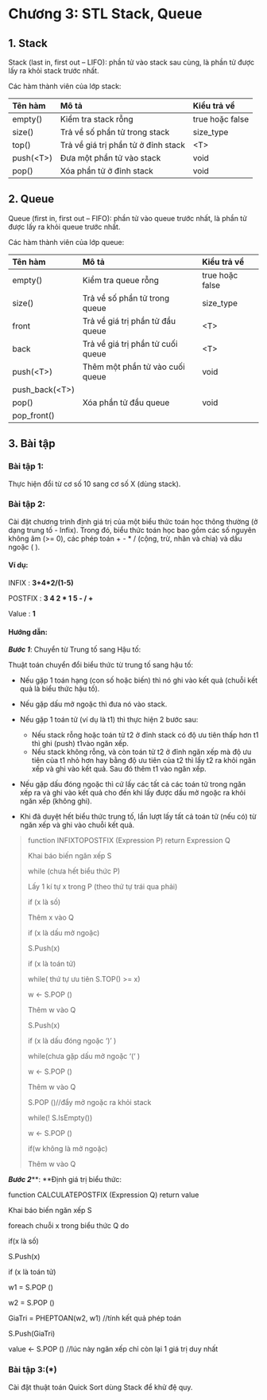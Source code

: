 # Chương 3: STL Stack, Queue

## 1. Stack

Stack \(last in, first out – LIFO\): phần tử vào stack sau cùng, là phần tử được lấy ra khỏi stack trước nhất.

Các hàm thành viên của lớp stack:

| Tên hàm | Mô tả | Kiểu trả về |
| :--- | :--- | :--- |
| empty\(\) | Kiểm tra stack rỗng | true hoặc false |
| size\(\) | Trả về số phần tử trong stack | size\_type |
| top\(\) | Trả về giá trị phần tử ở đỉnh stack | &lt;T&gt; |
| push\(&lt;T&gt;\) | Đưa một phần tử vào stack | void |
| pop\(\) | Xóa phần tử ở đỉnh stack | void |

## 2. Queue

Queue \(first in, first out – FIFO\): phần tử vào queue trước nhất, là phần tử được lấy ra khỏi queue trước nhất.

Các hàm thành viên của lớp queue:

| Tên hàm | Mô tả | Kiểu trả về |
| :--- | :--- | :--- |
| empty\(\) | Kiểm tra queue rỗng | true hoặc false |
| size\(\) | Trả về số phần tử trong queue | size\_type |
| front | Trả về giá trị phần tử đầu queue | &lt;T&gt; |
| back | Trả về giá trị phần tử cuối queue | &lt;T&gt; |
| push\(&lt;T&gt;\) | Thêm một phần tử vào cuối queue | void |
| push\_back\(&lt;T&gt;\) |  |  |
| pop\(\) | Xóa phần tử đầu queue | void |
| pop\_front\(\) |  |  |

## 3. Bài tập

### Bài tập 1:

Thực hiện đổi từ cơ số 10 sang cơ số X \(dùng stack\).

### Bài tập 2:

Cài đặt chương trình định giá trị của một biểu thức toán học thông thường \(ở dạng trung tố - Infix\). Trong đó, biểu thức toán học bao gồm các số nguyên không âm \(&gt;= 0\), các phép toán + - \* / \(cộng, trừ, nhân và chia\) và dấu ngoặc \( \).

#### Ví dụ:

INFIX : **3+4\*2/\(1-5\)**

POSTFIX : **3 4 2 \* 1 5 - / +**

Value : **1**

#### Hướng dẫn:

_**Bước 1**_: Chuyển từ Trung tố sang Hậu tố:

Thuật toán chuyển đổi biểu thức từ trung tố sang hậu tố:

* Nếu gặp 1 toán hạng \(con số hoặc biến\) thì nó ghi vào kết quả \(chuỗi kết quả là biểu thức hậu tố\).
* Nếu gặp dấu mở ngoặc thì đưa nó vào stack.
* Nếu gặp 1 toán tử \(ví dụ là t1\) thì thực hiện 2 bước sau:
  * Nếu stack rỗng hoặc toán tử t2 ở đỉnh stack có độ ưu tiên thấp hơn t1 thì ghi \(push\) t1vào ngăn xếp.
  * Nếu stack không rỗng, và còn toán tử t2 ở đỉnh ngăn xếp mà độ ưu tiên của t1 nhỏ hơn hay bằng độ ưu tiên của t2 thì lấy t2 ra khỏi ngăn xếp và ghi vào kết quả. Sau đó thêm t1 vào ngăn xếp.

* Nếu gặp dấu đóng ngoặc thì cứ lấy các tất cả các toán tử trong ngăn xếp ra và ghi vào kết quả cho đến khi lấy được dấu mở ngoặc ra khỏi ngăn xếp \(không ghi\).
* Khi đã duyệt hết biểu thức trung tố, lần lượt lấy tất cả toán tử \(nếu có\) từ ngăn xếp và ghi vào chuỗi kết quả.

> function INFIXTOPOSTFIX \(Expression P\) return Expression Q
>
> Khai báo biến ngăn xếp S
>
> while \(chưa hết biểu thức P\)
>
> Lấy 1 kí tự x trong P \(theo thứ tự trái qua phải\)
>
> if \(x là số\)
>
> Thêm x vào Q
>
> if \(x là dấu mở ngoặc\)
>
> S.Push\(x\)
>
> if \(x là toán tử\)
>
> while\( thứ tự ưu tiên S.TOP\(\) &gt;= x\)
>
> w &lt;- S.POP \(\)
>
> Thêm w vào Q
>
> S.Push\(x\)
>
> if \(x là dấu đóng ngoặc ‘\)’ \)
>
> while\(chưa gặp dấu mở ngoặc ‘\(‘ \)
>
> w &lt;- S.POP \(\)
>
> Thêm w vào Q
>
> S.POP \(\)//đẩy mở ngoặc ra khỏi stack
>
> while\(! S.IsEmpty\(\)\)
>
> w &lt;- S.POP \(\)
>
> if\(w không là mở ngoặc\)
>
> Thêm w vào Q

_**Bước 2**_**: **Định giá trị biểu thức:

function CALCULATEPOSTFIX \(Expression Q\) return value

Khai báo biến ngăn xếp S

foreach chuỗi x trong biểu thức Q do

if\(x là số\)

S.Push\(x\)

if \(x là toán tử\)

w1 = S.POP \(\)

w2 = S.POP \(\)

GiaTri = PHEPTOAN\(w2, w1\) //tính kết quả phép toán

S.Push\(GiaTri\)

value &lt;- S.POP \(\) //lúc này ngăn xếp chỉ còn lại 1 giá trị duy nhất

### Bài tập 3:\(\*\)

Cài đặt thuật toán Quick Sort dùng Stack để khử đệ quy.

